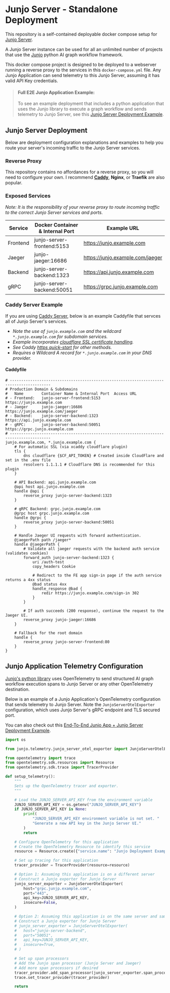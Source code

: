 # Junjo Server - Standalone Deployment

This repository is a self-contained deployable docker compose setup for [Junjo Server](https://github.com/mdrideout/junjo-server).

A Junjo Server instance can be used for all an unlimited number of projects that use the [Junjo](https://github.com/mdrideout/junjo) python AI graph workflow framework.

This docker compose project is designed to be deployed to a webserver running a reverse proxy to the services in this `docker-compose.yml` file. Any Junjo Application can send telemetry to this Junjo Server, assuming it has valid API Key credentials.

> #### Full E2E Junjo Application Example:
>
>To see an example deployment that includes a python application that uses the Junjo library to execute a graph workflow and sends telemetry to Junjo Server, see this [Junjo Server Deployment Example](https://github.com/mdrideout/junjo-server-deployment-example).

## Junjo Server Deployment

Below are deployment configuration explanations and examples to help you route your server's incoming traffic to the Junjo Server services.

### Reverse Proxy

This repository contains no affordances for a reverse proxy, so you will need to configure your own. I recommend [**Caddy**](https://caddyserver.com/), **Nginx**, or **Traefik** are also popular.

### Exposed Services

_Note: It is the responsibility of your reverse proxy to route incoming traffic to the correct Junjo Server services and ports._

| Service  | Docker Container & Internal Port | Example URL                      |
|----------|----------------------------------|----------------------------------|
| Frontend | junjo-server-frontend:5153   		| https://junjo.example.com        |
| Jaeger   | junjo-jaeger:16686           		| https://junjo.example.com/jaeger |
| Backend  | junjo-server-backend:1323    		| https://api.junjo.example.com    |
| gRPC     | junjo-server-backend:50051   		| https://grpc.junjo.example.com   |

### Caddy Server Example

If you are using [Caddy Server](https://caddyserver.com/), below is an example Caddyfile that servces all of Junjo Server's services.

- _Note the use of `junjo.example.com` and the wildcard `*.junjo.example.com` for subdomain services._
- _Example incorporates [cloudflare SSL certificate handling](https://github.com/caddy-dns/cloudflare)._
- _See Caddy [https quick-start](https://caddyserver.com/docs/quick-starts/https) for other methods._
- _Requires a Wildcard A record for `*.junjo.example.com` in your DNS provider._

#### Caddyfile
```
# ----------------------------------------------------------------------------------------
# Production Domain & Subdomains
#   Name        Container Name & Internal Port 	Access URL
# - Frontend:   junjo-server-frontend:5153      https://junjo.example.com
# - Jaeger      junjo-jaeger:16686              https://junjo.example.com/jaeger
# - Backend:    junjo-server-backend:1323       https://api.junjo.example.com
# - gRPC:       junjo-server-backend:50051      https://grpc.junjo.example.com
# ----------------------------------------------------------------------------------------
junjo.example.com, *.junjo.example.com {
	# For automatic SSL (via xcaddy cloudflare plugin)
	tls {
		dns cloudflare {$CF_API_TOKEN} # Created inside CloudFlare and set in the .env file
		resolvers 1.1.1.1 # Cloudflare DNS is recommended for this plugin
	}

	# API Backend: api.junjo.example.com
	@api host api.junjo.example.com
	handle @api {
		reverse_proxy junjo-server-backend:1323
	}

	# gRPC Backend: grpc.junjo.example.com
	@grpc host grpc.junjo.example.com
	handle @grpc {
		reverse_proxy junjo-server-backend:50051
	}

	# Handle Jaeger UI requests with forward authentication.
	@jaegerPath path /jaeger*
	handle @jaegerPath {
		# Validate all jaeger requests with the backend auth service (validates cookies)
		forward_auth junjo-server-backend:1323 {
			uri /auth-test
			copy_headers Cookie

			# Redirect to the FE app sign-in page if the auth service returns a 4xx status
			@bad status 4xx
			handle_response @bad {
				redir https://junjo.example.com/sign-in 302
			}
		}

		# If auth succeeds (200 response), continue the request to the Jaeger UI.
		reverse_proxy junjo-jaeger:16686
	}

	# Fallback for the root domain
	handle {
		reverse_proxy junjo-server-frontend:80
	}
}
```

## Junjo Application Telemetry Configuration

[Junjo's python library](https://python-api.junjo.ai/) uses OpenTelemetry to send structured AI graph workflow execution spans to Junjo Server or any other OpenTelemetry destination.

Below is an example of a Junjo Application's OpenTelemetry configuration that sends telemetry to Junjo Server.  Note the `JunjoServerOtelExporter` configuration, which uses Junjo Server's gRPC endpoint and TLS secured port.

You can also check out this [End-To-End Junjo App + Junjo Server Deployment Example](https://github.com/mdrideout/junjo-server-deployment-example).

```python
import os

from junjo.telemetry.junjo_server_otel_exporter import JunjoServerOtelExporter

from opentelemetry import trace
from opentelemetry.sdk.resources import Resource
from opentelemetry.sdk.trace import TracerProvider

def setup_telemetry():
	"""
	Sets up the OpenTelemetry tracer and exporter.
	"""

	# Load the JUNJO_SERVER_API_KEY from the environment variable
	JUNJO_SERVER_API_KEY = os.getenv("JUNJO_SERVER_API_KEY")
	if JUNJO_SERVER_API_KEY is None:
		print(
			"JUNJO_SERVER_API_KEY environment variable is not set. "
			"Generate a new API key in the Junjo Server UI."
		)
		return

	# Configure OpenTelemetry for this application
	# Create the OpenTelemetry Resource to identify this service
	resource = Resource.create({"service.name": "Junjo Deployment Example"})

	# Set up tracing for this application
	tracer_provider = TracerProvider(resource=resource)

	# Option 1: Assuming this application is on a different server
	# Construct a Junjo exporter for Junjo Server
	junjo_server_exporter = JunjoServerOtelExporter(
		host="grpc.junjp.example.com",
		port="443",
		api_key=JUNJO_SERVER_API_KEY,
		insecure=False,
	)

	# Option 2: Assuming this application is on the same server and same docker network
	# Construct a Junjo exporter for Junjo Server
	# junjo_server_exporter = JunjoServerOtelExporter(
	# 	host="junjo-server-backend",
	# 	port="50051",
	# 	api_key=JUNJO_SERVER_API_KEY,
	# 	insecure=True,
	# )

	# Set up span processors
	# Add the Junjo span processor (Junjo Server and Jaeger)
	# Add more span processors if desired
	tracer_provider.add_span_processor(junjo_server_exporter.span_processor)
	trace.set_tracer_provider(tracer_provider)

	return
```